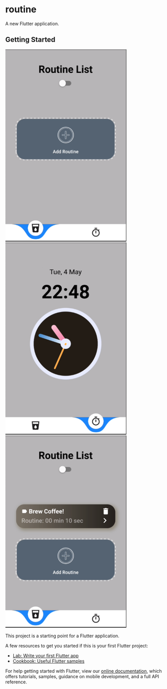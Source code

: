 # routine

A new Flutter application.

## Getting Started

<img src="screenshots/1.png" height="600">

<img src="screenshots/2.png" height="600">

<img src="screenshots/3.png" height="600">

This project is a starting point for a Flutter application.

A few resources to get you started if this is your first Flutter project:

- [Lab: Write your first Flutter app](https://flutter.dev/docs/get-started/codelab)
- [Cookbook: Useful Flutter samples](https://flutter.dev/docs/cookbook)

For help getting started with Flutter, view our
[online documentation](https://flutter.dev/docs), which offers tutorials,
samples, guidance on mobile development, and a full API reference.
